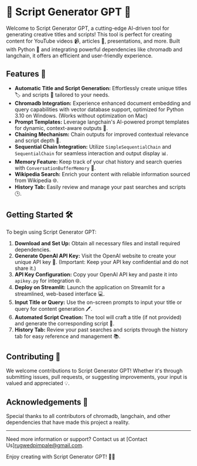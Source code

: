 # 🌟 Script Generator GPT 🌟

Welcome to Script Generator GPT, a cutting-edge AI-driven tool for generating creative titles and scripts! This tool is perfect for creating content for YouTube videos 📹, articles 📰, presentations, and more. Built with Python 🐍 and integrating powerful dependencies like chromadb and langchain, it offers an efficient and user-friendly experience.

## Features 🚀

- **Automatic Title and Script Generation:** Effortlessly create unique titles 🏷️ and scripts 📝 tailored to your needs.
- **Chromadb Integration:** Experience enhanced document embedding and query capabilities with vector database support, optimized for Python 3.10 on Windows. (Works without optimization on Mac)
- **Prompt Templates:** Leverage langchain's AI-powered prompt templates for dynamic, context-aware outputs 🤖.
- **Chaining Mechanism:** Chain outputs for improved contextual relevance and script depth 🔄.
- **Sequential Chain Integration:** Utilize `SimpleSequentialChain` and `SequentialChain` for seamless interaction and output display 📊.
- **Memory Feature:** Keep track of your chat history and search queries with `ConversationBufferMemory` 🧵.
- **Wikipedia Search:** Enrich your content with reliable information sourced from Wikipedia 🌐.
- **History Tab:** Easily review and manage your past searches and scripts 🕒.

## Getting Started 🛠️

To begin using Script Generator GPT:

1. **Download and Set Up:** Obtain all necessary files and install required dependencies.
2. **Generate OpenAI API Key:** Visit the OpenAI website to create your unique API key 🔑. (Important: Keep your API key confidential and do not share it.)
3. **API Key Configuration:** Copy your OpenAI API key and paste it into `apikey.py` for integration 🌐.
4. **Deploy on Streamlit:** Launch the application on Streamlit for a streamlined, web-based interface 💻.
5. **Input Title or Query:** Use the on-screen prompts to input your title or query for content generation 🖊️.
6. **Automated Script Creation:** The tool will craft a title (if not provided) and generate the corresponding script 📜.
7. **History Tab:** Review your past searches and scripts through the history tab for easy reference and management 📚.

## Contributing 🤝

We welcome contributions to Script Generator GPT! Whether it's through submitting issues, pull requests, or suggesting improvements, your input is valued and appreciated 💡.



## Acknowledgements 🙏

Special thanks to all contributors of chromadb, langchain, and other dependencies that have made this project a reality.

---

Need more information or support? Contact us at [Contact Us]rugwedpimpale@gmail.com.

Enjoy creating with Script Generator GPT! 🎉🚀
